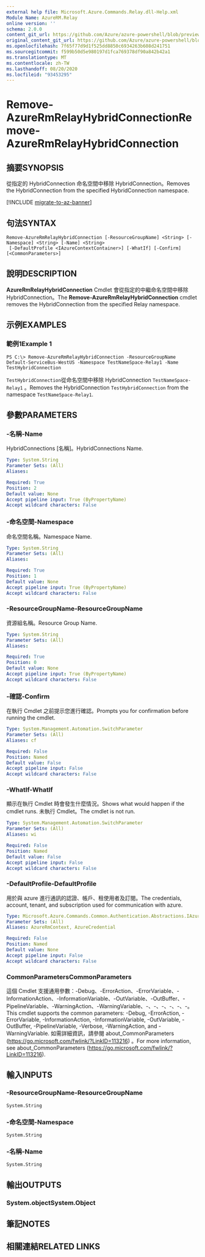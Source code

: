 ```yaml
---
external help file: Microsoft.Azure.Commands.Relay.dll-Help.xml
Module Name: AzureRM.Relay
online version: ''
schema: 2.0.0
content_git_url: https://github.com/Azure/azure-powershell/blob/preview/src/ResourceManager/Relay/Commands.Relay/help/Remove-AzureRmRelayHybridConnection.md
original_content_git_url: https://github.com/Azure/azure-powershell/blob/preview/src/ResourceManager/Relay/Commands.Relay/help/Remove-AzureRmRelayHybridConnection.md
ms.openlocfilehash: 7f65f77d9d1f525dd8850c6934263b608d241751
ms.sourcegitcommit: f599b50d5e980197d1fca769378df90a842b42a1
ms.translationtype: MT
ms.contentlocale: zh-TW
ms.lasthandoff: 08/20/2020
ms.locfileid: "93453295"
---
```

# <span data-ttu-id="d761c-101">Remove-AzureRmRelayHybridConnection</span><span class="sxs-lookup"><span data-stu-id="d761c-101">Remove-AzureRmRelayHybridConnection</span></span>

## <span data-ttu-id="d761c-102">摘要</span><span class="sxs-lookup"><span data-stu-id="d761c-102">SYNOPSIS</span></span>
<span data-ttu-id="d761c-103">從指定的 HybridConnection 命名空間中移除 HybridConnection。</span><span class="sxs-lookup"><span data-stu-id="d761c-103">Removes the HybridConnection from the specified HybridConnection namespace.</span></span>

[!INCLUDE [migrate-to-az-banner](../../includes/migrate-to-az-banner.md)]

## <span data-ttu-id="d761c-104">句法</span><span class="sxs-lookup"><span data-stu-id="d761c-104">SYNTAX</span></span>

```
Remove-AzureRmRelayHybridConnection [-ResourceGroupName] <String> [-Namespace] <String> [-Name] <String>
 [-DefaultProfile <IAzureContextContainer>] [-WhatIf] [-Confirm] [<CommonParameters>]
```

## <span data-ttu-id="d761c-105">說明</span><span class="sxs-lookup"><span data-stu-id="d761c-105">DESCRIPTION</span></span>
<span data-ttu-id="d761c-106">**AzureRmRelayHybridConnection** Cmdlet 會從指定的中繼命名空間中移除 HybridConnection。</span><span class="sxs-lookup"><span data-stu-id="d761c-106">The **Remove-AzureRmRelayHybridConnection** cmdlet removes the HybridConnection from the specified Relay namespace.</span></span>

## <span data-ttu-id="d761c-107">示例</span><span class="sxs-lookup"><span data-stu-id="d761c-107">EXAMPLES</span></span>

### <span data-ttu-id="d761c-108">範例1</span><span class="sxs-lookup"><span data-stu-id="d761c-108">Example 1</span></span>
```
PS C:\> Remove-AzureRmRelayHybridConnection -ResourceGroupName Default-ServiceBus-WestUS -Namespace TestNameSpace-Relay1 -Name TestHybridConnection
```

<span data-ttu-id="d761c-109">`TestHybridConnection`從命名空間中移除 HybridConnection `TestNameSpace-Relay1` 。</span><span class="sxs-lookup"><span data-stu-id="d761c-109">Removes the HybridConnection `TestHybridConnection` from the namespace `TestNameSpace-Relay1`.</span></span>

## <span data-ttu-id="d761c-110">參數</span><span class="sxs-lookup"><span data-stu-id="d761c-110">PARAMETERS</span></span>

### <span data-ttu-id="d761c-111">-名稱</span><span class="sxs-lookup"><span data-stu-id="d761c-111">-Name</span></span>
<span data-ttu-id="d761c-112">HybridConnections [名稱]。</span><span class="sxs-lookup"><span data-stu-id="d761c-112">HybridConnections Name.</span></span>

```yaml
Type: System.String
Parameter Sets: (All)
Aliases: 

Required: True
Position: 2
Default value: None
Accept pipeline input: True (ByPropertyName)
Accept wildcard characters: False
```

### <span data-ttu-id="d761c-113">-命名空間</span><span class="sxs-lookup"><span data-stu-id="d761c-113">-Namespace</span></span>
<span data-ttu-id="d761c-114">命名空間名稱。</span><span class="sxs-lookup"><span data-stu-id="d761c-114">Namespace Name.</span></span>

```yaml
Type: System.String
Parameter Sets: (All)
Aliases: 

Required: True
Position: 1
Default value: None
Accept pipeline input: True (ByPropertyName)
Accept wildcard characters: False
```

### <span data-ttu-id="d761c-115">-ResourceGroupName</span><span class="sxs-lookup"><span data-stu-id="d761c-115">-ResourceGroupName</span></span>
<span data-ttu-id="d761c-116">資源組名稱。</span><span class="sxs-lookup"><span data-stu-id="d761c-116">Resource Group Name.</span></span>

```yaml
Type: System.String
Parameter Sets: (All)
Aliases: 

Required: True
Position: 0
Default value: None
Accept pipeline input: True (ByPropertyName)
Accept wildcard characters: False
```

### <span data-ttu-id="d761c-117">-確認</span><span class="sxs-lookup"><span data-stu-id="d761c-117">-Confirm</span></span>
<span data-ttu-id="d761c-118">在執行 Cmdlet 之前提示您進行確認。</span><span class="sxs-lookup"><span data-stu-id="d761c-118">Prompts you for confirmation before running the cmdlet.</span></span>

```yaml
Type: System.Management.Automation.SwitchParameter
Parameter Sets: (All)
Aliases: cf

Required: False
Position: Named
Default value: False
Accept pipeline input: False
Accept wildcard characters: False
```

### <span data-ttu-id="d761c-119">-WhatIf</span><span class="sxs-lookup"><span data-stu-id="d761c-119">-WhatIf</span></span>
<span data-ttu-id="d761c-120">顯示在執行 Cmdlet 時會發生什麼情況。</span><span class="sxs-lookup"><span data-stu-id="d761c-120">Shows what would happen if the cmdlet runs.</span></span>
<span data-ttu-id="d761c-121">未執行 Cmdlet。</span><span class="sxs-lookup"><span data-stu-id="d761c-121">The cmdlet is not run.</span></span>

```yaml
Type: System.Management.Automation.SwitchParameter
Parameter Sets: (All)
Aliases: wi

Required: False
Position: Named
Default value: False
Accept pipeline input: False
Accept wildcard characters: False
```

### <span data-ttu-id="d761c-122">-DefaultProfile</span><span class="sxs-lookup"><span data-stu-id="d761c-122">-DefaultProfile</span></span>
<span data-ttu-id="d761c-123">用於與 azure 進行通訊的認證、帳戶、租使用者及訂閱。</span><span class="sxs-lookup"><span data-stu-id="d761c-123">The credentials, account, tenant, and subscription used for communication with azure.</span></span>

```yaml
Type: Microsoft.Azure.Commands.Common.Authentication.Abstractions.IAzureContextContainer
Parameter Sets: (All)
Aliases: AzureRmContext, AzureCredential

Required: False
Position: Named
Default value: None
Accept pipeline input: False
Accept wildcard characters: False
```

### <span data-ttu-id="d761c-124">CommonParameters</span><span class="sxs-lookup"><span data-stu-id="d761c-124">CommonParameters</span></span>
<span data-ttu-id="d761c-125">這個 Cmdlet 支援通用參數：-Debug、-ErrorAction、-ErrorVariable、-InformationAction、-InformationVariable、-OutVariable、-OutBuffer、-PipelineVariable、-WarningAction、-WarningVariable、-、-、-、-、-、-。</span><span class="sxs-lookup"><span data-stu-id="d761c-125">This cmdlet supports the common parameters: -Debug, -ErrorAction, -ErrorVariable, -InformationAction, -InformationVariable, -OutVariable, -OutBuffer, -PipelineVariable, -Verbose, -WarningAction, and -WarningVariable.</span></span> <span data-ttu-id="d761c-126">如需詳細資訊，請參閱 about_CommonParameters (https://go.microsoft.com/fwlink/?LinkID=113216) 。</span><span class="sxs-lookup"><span data-stu-id="d761c-126">For more information, see about_CommonParameters (https://go.microsoft.com/fwlink/?LinkID=113216).</span></span>

## <span data-ttu-id="d761c-127">輸入</span><span class="sxs-lookup"><span data-stu-id="d761c-127">INPUTS</span></span>

### <span data-ttu-id="d761c-128">-ResourceGroupName</span><span class="sxs-lookup"><span data-stu-id="d761c-128">-ResourceGroupName</span></span>
    System.String

### <span data-ttu-id="d761c-129">-命名空間</span><span class="sxs-lookup"><span data-stu-id="d761c-129">-Namespace</span></span>
    System.String

### <span data-ttu-id="d761c-130">-名稱</span><span class="sxs-lookup"><span data-stu-id="d761c-130">-Name</span></span>
    System.String

## <span data-ttu-id="d761c-131">輸出</span><span class="sxs-lookup"><span data-stu-id="d761c-131">OUTPUTS</span></span>

### <span data-ttu-id="d761c-132">System.object</span><span class="sxs-lookup"><span data-stu-id="d761c-132">System.Object</span></span>

## <span data-ttu-id="d761c-133">筆記</span><span class="sxs-lookup"><span data-stu-id="d761c-133">NOTES</span></span>

## <span data-ttu-id="d761c-134">相關連結</span><span class="sxs-lookup"><span data-stu-id="d761c-134">RELATED LINKS</span></span>

